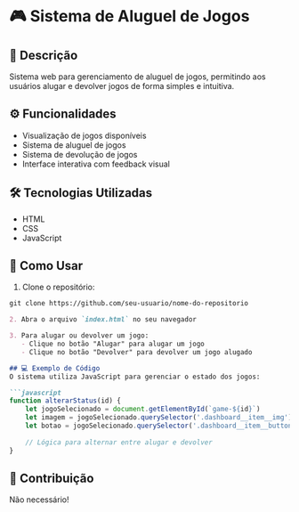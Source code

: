 # 🎮 Sistema de Aluguel de Jogos

## 📝 Descrição
Sistema web para gerenciamento de aluguel de jogos, permitindo aos usuários alugar e devolver jogos de forma simples e intuitiva.

## ⚙️ Funcionalidades
- Visualização de jogos disponíveis
- Sistema de aluguel de jogos
- Sistema de devolução de jogos
- Interface interativa com feedback visual

## 🛠️ Tecnologias Utilizadas
- HTML
- CSS
- JavaScript

## 🎯 Como Usar
1. Clone o repositório:
```html
git clone https://github.com/seu-usuario/nome-do-repositorio
```

```markdown
2. Abra o arquivo `index.html` no seu navegador

3. Para alugar ou devolver um jogo:
   - Clique no botão "Alugar" para alugar um jogo
   - Clique no botão "Devolver" para devolver um jogo alugado

## 💻 Exemplo de Código
O sistema utiliza JavaScript para gerenciar o estado dos jogos:

```javascript
function alterarStatus(id) {
    let jogoSelecionado = document.getElementById(`game-${id}`)
    let imagem = jogoSelecionado.querySelector('.dashboard__item__img')
    let botao = jogoSelecionado.querySelector('.dashboard__item__button') 
    
    // Lógica para alternar entre alugar e devolver
}
```

## 🤝 Contribuição
Não necessário!
